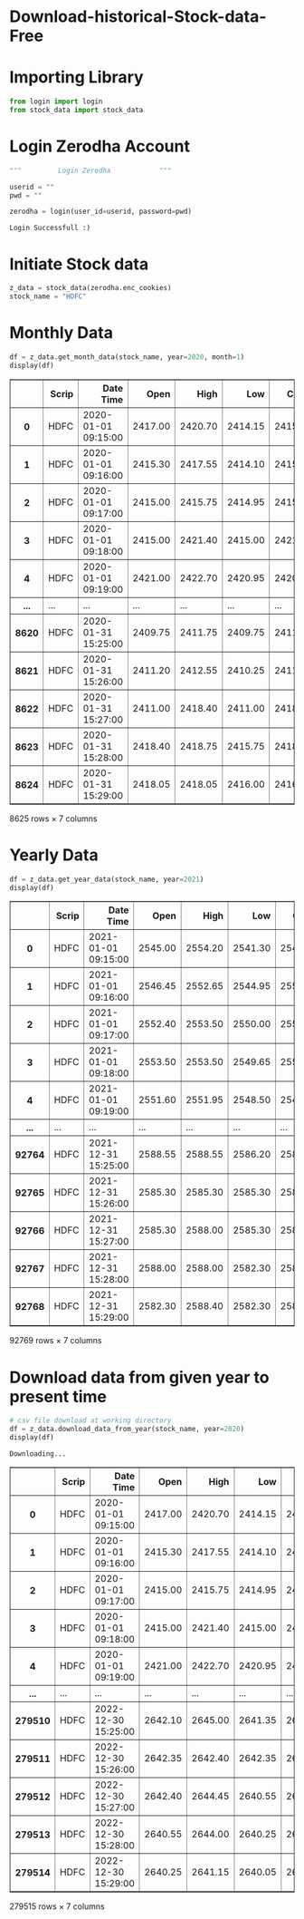 # Download-historical-Stock-data-Free

# Importing Library


```python
from login import login
from stock_data import stock_data
```

# Login Zerodha Account


```python
"""         Login Zerodha            """

userid = ""
pwd = ""

zerodha = login(user_id=userid, password=pwd)
```

    Login Successfull :)
    

# Initiate Stock data


```python
z_data = stock_data(zerodha.enc_cookies)
stock_name = "HDFC"
```

# Monthly Data


```python
df = z_data.get_month_data(stock_name, year=2020, month=1)
display(df)
```

<div>
<table border="1" class="dataframe">
  <thead>
    <tr style="text-align: right;">
      <th></th>
      <th>Scrip</th>
      <th>Date Time</th>
      <th>Open</th>
      <th>High</th>
      <th>Low</th>
      <th>Close</th>
      <th>Volume</th>
    </tr>
  </thead>
  <tbody>
    <tr>
      <th>0</th>
      <td>HDFC</td>
      <td>2020-01-01 09:15:00</td>
      <td>2417.00</td>
      <td>2420.70</td>
      <td>2414.15</td>
      <td>2415.30</td>
      <td>516</td>
    </tr>
    <tr>
      <th>1</th>
      <td>HDFC</td>
      <td>2020-01-01 09:16:00</td>
      <td>2415.30</td>
      <td>2417.55</td>
      <td>2414.10</td>
      <td>2415.00</td>
      <td>555</td>
    </tr>
    <tr>
      <th>2</th>
      <td>HDFC</td>
      <td>2020-01-01 09:17:00</td>
      <td>2415.00</td>
      <td>2415.75</td>
      <td>2414.95</td>
      <td>2415.00</td>
      <td>331</td>
    </tr>
    <tr>
      <th>3</th>
      <td>HDFC</td>
      <td>2020-01-01 09:18:00</td>
      <td>2415.00</td>
      <td>2421.40</td>
      <td>2415.00</td>
      <td>2421.00</td>
      <td>191</td>
    </tr>
    <tr>
      <th>4</th>
      <td>HDFC</td>
      <td>2020-01-01 09:19:00</td>
      <td>2421.00</td>
      <td>2422.70</td>
      <td>2420.95</td>
      <td>2420.95</td>
      <td>14</td>
    </tr>
    <tr>
      <th>...</th>
      <td>...</td>
      <td>...</td>
      <td>...</td>
      <td>...</td>
      <td>...</td>
      <td>...</td>
      <td>...</td>
    </tr>
    <tr>
      <th>8620</th>
      <td>HDFC</td>
      <td>2020-01-31 15:25:00</td>
      <td>2409.75</td>
      <td>2411.75</td>
      <td>2409.75</td>
      <td>2411.20</td>
      <td>483</td>
    </tr>
    <tr>
      <th>8621</th>
      <td>HDFC</td>
      <td>2020-01-31 15:26:00</td>
      <td>2411.20</td>
      <td>2412.55</td>
      <td>2410.25</td>
      <td>2411.00</td>
      <td>599</td>
    </tr>
    <tr>
      <th>8622</th>
      <td>HDFC</td>
      <td>2020-01-31 15:27:00</td>
      <td>2411.00</td>
      <td>2418.40</td>
      <td>2411.00</td>
      <td>2418.40</td>
      <td>870</td>
    </tr>
    <tr>
      <th>8623</th>
      <td>HDFC</td>
      <td>2020-01-31 15:28:00</td>
      <td>2418.40</td>
      <td>2418.75</td>
      <td>2415.75</td>
      <td>2418.05</td>
      <td>733</td>
    </tr>
    <tr>
      <th>8624</th>
      <td>HDFC</td>
      <td>2020-01-31 15:29:00</td>
      <td>2418.05</td>
      <td>2418.05</td>
      <td>2416.00</td>
      <td>2416.90</td>
      <td>14</td>
    </tr>
  </tbody>
</table>
<p>8625 rows × 7 columns</p>
</div>


# Yearly Data


```python
df = z_data.get_year_data(stock_name, year=2021)
display(df)
```


<div>
<table border="1" class="dataframe">
  <thead>
    <tr style="text-align: right;">
      <th></th>
      <th>Scrip</th>
      <th>Date Time</th>
      <th>Open</th>
      <th>High</th>
      <th>Low</th>
      <th>Close</th>
      <th>Volume</th>
    </tr>
  </thead>
  <tbody>
    <tr>
      <th>0</th>
      <td>HDFC</td>
      <td>2021-01-01 09:15:00</td>
      <td>2545.00</td>
      <td>2554.20</td>
      <td>2541.30</td>
      <td>2542.05</td>
      <td>590</td>
    </tr>
    <tr>
      <th>1</th>
      <td>HDFC</td>
      <td>2021-01-01 09:16:00</td>
      <td>2546.45</td>
      <td>2552.65</td>
      <td>2544.95</td>
      <td>2552.40</td>
      <td>562</td>
    </tr>
    <tr>
      <th>2</th>
      <td>HDFC</td>
      <td>2021-01-01 09:17:00</td>
      <td>2552.40</td>
      <td>2553.50</td>
      <td>2550.00</td>
      <td>2553.50</td>
      <td>443</td>
    </tr>
    <tr>
      <th>3</th>
      <td>HDFC</td>
      <td>2021-01-01 09:18:00</td>
      <td>2553.50</td>
      <td>2553.50</td>
      <td>2549.65</td>
      <td>2551.60</td>
      <td>234</td>
    </tr>
    <tr>
      <th>4</th>
      <td>HDFC</td>
      <td>2021-01-01 09:19:00</td>
      <td>2551.60</td>
      <td>2551.95</td>
      <td>2548.50</td>
      <td>2549.95</td>
      <td>123</td>
    </tr>
    <tr>
      <th>...</th>
      <td>...</td>
      <td>...</td>
      <td>...</td>
      <td>...</td>
      <td>...</td>
      <td>...</td>
      <td>...</td>
    </tr>
    <tr>
      <th>92764</th>
      <td>HDFC</td>
      <td>2021-12-31 15:25:00</td>
      <td>2588.55</td>
      <td>2588.55</td>
      <td>2586.20</td>
      <td>2587.00</td>
      <td>115</td>
    </tr>
    <tr>
      <th>92765</th>
      <td>HDFC</td>
      <td>2021-12-31 15:26:00</td>
      <td>2585.30</td>
      <td>2585.30</td>
      <td>2585.30</td>
      <td>2585.30</td>
      <td>66</td>
    </tr>
    <tr>
      <th>92766</th>
      <td>HDFC</td>
      <td>2021-12-31 15:27:00</td>
      <td>2585.30</td>
      <td>2588.00</td>
      <td>2585.30</td>
      <td>2588.00</td>
      <td>11</td>
    </tr>
    <tr>
      <th>92767</th>
      <td>HDFC</td>
      <td>2021-12-31 15:28:00</td>
      <td>2588.00</td>
      <td>2588.00</td>
      <td>2582.30</td>
      <td>2582.30</td>
      <td>197</td>
    </tr>
    <tr>
      <th>92768</th>
      <td>HDFC</td>
      <td>2021-12-31 15:29:00</td>
      <td>2582.30</td>
      <td>2588.40</td>
      <td>2582.30</td>
      <td>2587.65</td>
      <td>7</td>
    </tr>
  </tbody>
</table>
<p>92769 rows × 7 columns</p>
</div>


# Download data from given year to present time


```python
# csv file download at working directory
df = z_data.download_data_from_year(stock_name, year=2020)
display(df)
```

    Downloading...
    


<div>
<table border="1" class="dataframe">
  <thead>
    <tr style="text-align: right;">
      <th></th>
      <th>Scrip</th>
      <th>Date Time</th>
      <th>Open</th>
      <th>High</th>
      <th>Low</th>
      <th>Close</th>
      <th>Volume</th>
    </tr>
  </thead>
  <tbody>
    <tr>
      <th>0</th>
      <td>HDFC</td>
      <td>2020-01-01 09:15:00</td>
      <td>2417.00</td>
      <td>2420.70</td>
      <td>2414.15</td>
      <td>2415.30</td>
      <td>516</td>
    </tr>
    <tr>
      <th>1</th>
      <td>HDFC</td>
      <td>2020-01-01 09:16:00</td>
      <td>2415.30</td>
      <td>2417.55</td>
      <td>2414.10</td>
      <td>2415.00</td>
      <td>555</td>
    </tr>
    <tr>
      <th>2</th>
      <td>HDFC</td>
      <td>2020-01-01 09:17:00</td>
      <td>2415.00</td>
      <td>2415.75</td>
      <td>2414.95</td>
      <td>2415.00</td>
      <td>331</td>
    </tr>
    <tr>
      <th>3</th>
      <td>HDFC</td>
      <td>2020-01-01 09:18:00</td>
      <td>2415.00</td>
      <td>2421.40</td>
      <td>2415.00</td>
      <td>2421.00</td>
      <td>191</td>
    </tr>
    <tr>
      <th>4</th>
      <td>HDFC</td>
      <td>2020-01-01 09:19:00</td>
      <td>2421.00</td>
      <td>2422.70</td>
      <td>2420.95</td>
      <td>2420.95</td>
      <td>14</td>
    </tr>
    <tr>
      <th>...</th>
      <td>...</td>
      <td>...</td>
      <td>...</td>
      <td>...</td>
      <td>...</td>
      <td>...</td>
      <td>...</td>
    </tr>
    <tr>
      <th>279510</th>
      <td>HDFC</td>
      <td>2022-12-30 15:25:00</td>
      <td>2642.10</td>
      <td>2645.00</td>
      <td>2641.35</td>
      <td>2642.35</td>
      <td>185</td>
    </tr>
    <tr>
      <th>279511</th>
      <td>HDFC</td>
      <td>2022-12-30 15:26:00</td>
      <td>2642.35</td>
      <td>2642.40</td>
      <td>2642.35</td>
      <td>2642.40</td>
      <td>5</td>
    </tr>
    <tr>
      <th>279512</th>
      <td>HDFC</td>
      <td>2022-12-30 15:27:00</td>
      <td>2642.40</td>
      <td>2644.45</td>
      <td>2640.55</td>
      <td>2640.55</td>
      <td>106</td>
    </tr>
    <tr>
      <th>279513</th>
      <td>HDFC</td>
      <td>2022-12-30 15:28:00</td>
      <td>2640.55</td>
      <td>2644.00</td>
      <td>2640.25</td>
      <td>2640.25</td>
      <td>26</td>
    </tr>
    <tr>
      <th>279514</th>
      <td>HDFC</td>
      <td>2022-12-30 15:29:00</td>
      <td>2640.25</td>
      <td>2641.15</td>
      <td>2640.05</td>
      <td>2640.45</td>
      <td>61</td>
    </tr>
  </tbody>
</table>
<p>279515 rows × 7 columns</p>
</div>